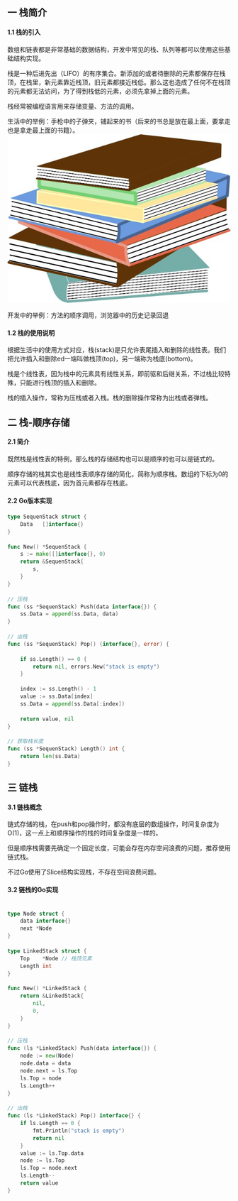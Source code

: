 ## 一 栈简介  

#### 1.1 栈的引入

数组和链表都是非常基础的数据结构，开发中常见的栈、队列等都可以使用这些基础结构实现。  

栈是一种后进先出（LIFO）的有序集合。新添加的或者待删除的元素都保存在栈顶，在栈里，新元素靠近栈顶，旧元素都接近栈低。那么这也造成了任何不在栈顶的元素都无法访问，为了得到栈低的元素，必须先拿掉上面的元素。  

栈经常被编程语言用来存储变量、方法的调用。    

生活中的举例：手枪中的子弹夹，铺起来的书（后来的书总是放在最上面，要拿走也是拿走最上面的书籍）。  
![](../../images/algorithm/stack-1.png)

开发中的举例：方法的顺序调用，浏览器中的历史记录回退

#### 1.2 栈的使用说明

根据生活中的使用方式对应，栈(stack)是只允许表尾插入和删除的线性表。我们把允许插入和删除ed一端叫做栈顶(top)，另一端称为栈底(bottom)。  

栈是个线性表，因为栈中的元素具有线性关系，即前驱和后继关系，不过栈比较特殊，只能进行栈顶的插入和删除。  

栈的插入操作，常称为压栈或者入栈。栈的删除操作常称为出栈或者弹栈。  

## 二 栈-顺序存储 

#### 2.1 简介

既然栈是线性表的特例，那么栈的存储结构也可以是顺序的也可以是链式的。  

顺序存储的栈其实也是线性表顺序存储的简化，简称为顺序栈。数组的下标为0的元素可以代表栈底，因为首元素都存在栈底。

#### 2.2 Go版本实现

```go
type SequenStack struct {
	Data   []interface{}
}

func New() *SequenStack {
	s := make([]interface{}, 0)
	return &SequenStack{
		s,
	}
}

// 压栈
func (ss *SequenStack) Push(data interface{}) {
	ss.Data = append(ss.Data, data)
}

// 出栈
func (ss *SequenStack) Pop() (interface{}, error) {

	if ss.Length() == 0 {
		return nil, errors.New("stack is empty")
	}

	index := ss.Length() - 1
	value := ss.Data[index]
	ss.Data = append(ss.Data[:index])

	return value, nil
}

// 获取栈长度
func (ss *SequenStack) Length() int {
	return len(ss.Data)
}
```

## 三 链栈

#### 3.1 链栈概念

链式存储的栈，在push和pop操作时，都没有底层的数组操作，时间复杂度为O(1)，这一点上和顺序操作的栈的时间复杂度是一样的。  

但是顺序栈需要先确定一个固定长度，可能会存在内存空间浪费的问题，推荐使用链式栈。  

不过Go使用了Slice结构实现栈，不存在空间浪费问题。

#### 3.2 链栈的Go实现
```go

type Node struct {
	data interface{}
	next *Node
}

type LinkedStack struct {
	Top    *Node // 栈顶元素
	Length int
}

func New() *LinkedStack {
	return &LinkedStack{
		nil,
		0,
	}
}

// 压栈
func (ls *LinkedStack) Push(data interface{}) {
	node := new(Node)
	node.data = data
	node.next = ls.Top
	ls.Top = node
	ls.Length++
}

// 出栈
func (ls *LinkedStack) Pop() interface{} {
	if ls.Length == 0 {
		fmt.Println("stack is empty")
		return nil
	}
	value := ls.Top.data
	node := ls.Top
	ls.Top = node.next
	ls.Length--
	return value
}
```